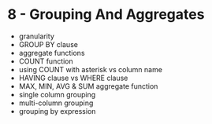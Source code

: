 <!-- bg=white fg=black -->
# 8 - Grouping And Aggregates

- granularity
- GROUP BY clause
- aggregate functions
- COUNT function
- using COUNT with asterisk vs column name
- HAVING clause vs WHERE clause
- MAX, MIN, AVG & SUM aggregate function
- single column grouping
- multi-column grouping
- grouping by expression

